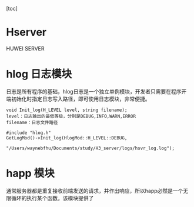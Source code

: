 [toc]

# Hserver
HUWEI SERVER

# hlog 日志模块
日志是所有程序的基础，hlog日志是一个独立单例模块，开发者只需要在程序开端初始化时指定日志写入路径，即可使用日志模块，非常便捷。
```
void Init_log(H_LEVEL level, string filename);
level：日志输出的最低等级，分别是DEBUG,INFO,WARN,ERROR
filename：日志文件路径
```
```
#include "hlog.h"
GetLogMod()->Init_log(HlogMod::H_LEVEL::DEBUG,
                        "/Users/waynebfhu/Documents/study/H3_server/logs/hsvr_log.log");
```

# happ 模块
通常服务器都是重复接收前端发送的请求，并作出响应，所以happ必然是一个无限循环的执行某个函数。该模块提供了

